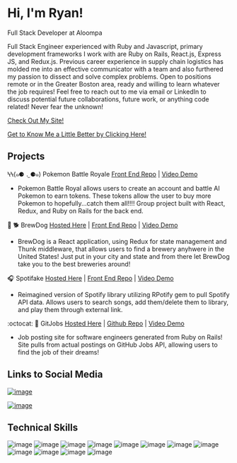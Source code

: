 # Hi, I'm Ryan!

Full Stack Developer at Aloompa

Full Stack Engineer experienced with Ruby and Javascript, primary development frameworks I work with are Ruby on Rails, React.js, Express JS, and Redux.js. Previous career experience in supply chain logistics has molded me into an effective communicator with a team and also furthered my passion to dissect and solve complex problems. Open to positions remote or in the Greater Boston area, ready and willing to learn whatever the job requires! Feel free to reach out to me via email or LinkedIn to discuss potential future collaborations, future work, or anything code related! Never fear the unknown!



[Check Out My Site!](https://rickysonz.github.io/)

[Get to Know Me a Little Better by Clicking Here!](https://www.loom.com/share/3c5a74b466f74ba885e6b2c3f6c6e112)

## Projects

ϞϞ(๑⚈ ․̫ ⚈๑) Pokemon Battle Royale [Front End Repo](https://github.com/Bryanjazo/Pokemon-FrontEnd) | [Video Demo](https://www.loom.com/share/ae32b2c14e004e6cb2c520a508f7362b)
- Pokemon Battle Royal allows users to create an account and battle AI Pokemon to earn tokens. These tokens allow the user to buy more Pokemon to hopefully...catch them all!!!! Group project built with React, Redux, and Ruby on Rails for the back end.

🍺 🐕 BrewDog [Hosted Here](https://brewdog-frontend.netlify.app/) | [Front End Repo](https://github.com/rickySONZ/BrewDog_frontend) | [Video Demo](https://www.loom.com/share/2040592c7ae4404eb93f84d661c22f42)
- BrewDog is a React application, using Redux for state management and Thunk middleware, that allows users to find a brewery anyhwere in the United States! Just put in your city and state and from there let BrewDog take you to the best breweries around!

🎧   Spotifake [Hosted Here](https://spotifakeapp.netlify.app/) | [Front End Repo](https://github.com/rickySONZ/spotifake_frontend) | [Video Demo](https://www.loom.com/share/4d396ef737a14dbd8f8c9ad99e47336c)
- Reimagined version of Spotify library utilizing RPotify gem to pull Spotify API data. Allows users to search songs, add them/delete them to library, and play them through external link.

:octocat:  💼 GitJobs [Hosted Here](https://gitjobs2.herokuapp.com/) | [Github Repo](https://github.com/rickySONZ/GitJobs) | [Video Demo](https://www.loom.com/share/95f9db7e28094befb323198e2019217f)
- Job posting site for software engineers generated from Ruby on Rails! Site pulls from actual postings on GitHub Jobs API, allowing users to find the job of their dreams!

## Links to Social Media

[![image](https://img.shields.io/badge/LinkedIn-0077B5?style=for-the-badge&logo=linkedin&logoColor=white)](https://www.linkedin.com/in/ryan-erricson-992890113/)

[![image](https://img.shields.io/badge/dev.to-0A0A0A?style=for-the-badge&logo=dev-dot-to&logoColor=white)](https://dev.to/rickysonz)


## Technical Skills

![image](https://img.shields.io/badge/JavaScript-F7DF1E?style=for-the-badge&logo=javascript&logoColor=black)
![image](https://img.shields.io/badge/Ruby-CC342D?style=for-the-badge&logo=ruby&logoColor=white)
![image](https://img.shields.io/badge/React-20232A?style=for-the-badge&logo=react&logoColor=61DAFB)
![image](https://img.shields.io/badge/Redux-593D88?style=for-the-badge&logo=redux&logoColor=white)
![image](https://img.shields.io/badge/React_Router-CA4245?style=for-the-badge&logo=react-router&logoColor=white)
![image](https://img.shields.io/badge/npm-CB3837?style=for-the-badge&logo=npm&logoColor=white)
![image](https://img.shields.io/badge/Ruby_on_Rails-CC0000?style=for-the-badge&logo=ruby-on-rails&logoColor=white)
![image](https://img.shields.io/badge/HTML5-E34F26?style=for-the-badge&logo=html5&logoColor=white)
![image](https://img.shields.io/badge/CSS-239120?&style=for-the-badge&logo=css3&logoColor=white)
![image](https://img.shields.io/badge/PostgreSQL-316192?style=for-the-badge&logo=postgresql&logoColor=white)
![image](https://img.shields.io/badge/SQLite-07405E?style=for-the-badge&logo=sqlite&logoColor=white)
![image](https://img.shields.io/badge/Bootstrap-563D7C?style=for-the-badge&logo=bootstrap&logoColor=white)
